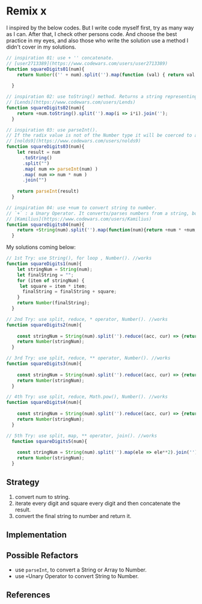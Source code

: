 # Remix x

I inspired by the below codes. But I write code myself first, try as many way as I can. After that, I check other persons code. And choose the best practice in my eyes, and also those who write the solution use a method I didn't cover in my solutions.

```js
// inspiration 01: use + '' concatenate.
// [user2713389](https://www.codewars.com/users/user2713389)
function squareDigits01(num){
    return Number(('' + num).split('').map(function (val) { return val * val;}).join(''));
    
  }
```

```js
// inspiration 02: use toString() method. Returns a string representing the object.
// [Lends](https://www.codewars.com/users/Lends)
function squareDigits02(num){
    return +num.toString().split('').map(i => i*i).join('');
  }
```

```js
// inspiration 03: use parseInt(). 
// If the radix value is not of the Number type it will be coerced to a Number and return an integer. 
// [nolds9](https://www.codewars.com/users/nolds9)
function squareDigits03(num){
    let result = num
      .toString()
      .split("")
      .map( num => parseInt(num) )
      .map( num => num * num )
      .join("")
     
    return parseInt(result)
  }
```

```js
// inspiration 04: use +num to convert string to number.
// `+` : a Unary Operator. It converts/parses numbers from a string, boolean or even null values.
// [Kamilius](https://www.codewars.com/users/Kamilius) 
function squareDigits04(num){
    return +String(num).split('').map(function(num){return +num * +num;}).join('');
  }
```

My solutions coming below:

```js
// 1st Try: use String(), for loop , Number(). //works
function squareDigits1(num){
    let stringNum = String(num);
    let finalString = "";
    for (item of stringNum) {
     let square = item * item;
      finalString = finalString + square;
    }
    return Number(finalString);
  }

```


```js
// 2nd Try: use split, reduce, * operator, Number(). //works
function squareDigits2(num){
  
    const stringNum = String(num).split('').reduce((acc, cur) => {return acc + cur*cur}, '');
    return Number(stringNum);
  }

```

```js
// 3rd Try: use split, reduce, ** operator, Number(). //works
function squareDigits3(num){
  
    const stringNum = String(num).split('').reduce((acc, cur) => {return acc + cur**2}, '');
    return Number(stringNum);
  }

```

```js
// 4th Try: use split, reduce, Math.pow(), Number(). //works
function squareDigits4(num){
  
    const stringNum = String(num).split('').reduce((acc, cur) => {return acc + Math.pow(cur, 2)}, '');
    return Number(stringNum);
  }


```

```js
// 5th Try: use split, map, ** operator, join(). //works
  function squareDigits5(num){
  
    const stringNum = String(num).split('').map(ele => ele**2).join('');
    return Number(stringNum);
  }

```

## Strategy

1) convert num to string.
2) iterate every digit and square every digit and then concatenate the result.
3) convert the final string to number and return it.

## Implementation

## Possible Refactors

- use `parseInt`, to convert a String or Array to Number.
- use `+`Unary Operator to convert String to Number.

## References
